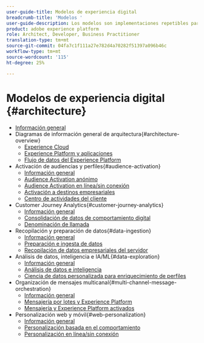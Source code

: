 ```yaml
---
user-guide-title: Modelos de experiencia digital
breadcrumb-title: 'Modelos '
user-guide-description: Los modelos son implementaciones repetibles para abordar problemas empresariales establecidos, y contienen diagramas de arquitectura, consideraciones técnicas y enlaces a documentación relevantes.
product: adobe experience platform
role: Architect, Developer, Business Practitioner
translation-type: tm+mt
source-git-commit: 04fa7c1f111a27e782d4a70282f51397a096b46c
workflow-type: tm+mt
source-wordcount: '115'
ht-degree: 25%

---
```


# Modelos de experiencia digital  {#architecture}

+ [Información general](/help/blueprints/overview.md)
+ Diagramas de información general de arquitectura{#architecture-overview}
   + [Experience Cloud](/help/blueprints/experience-platform/experience-cloud.md)
   + [Experience Platform y aplicaciones](/help/blueprints/experience-platform/platform-applications.md)
   + [Flujo de datos del Experience Platform](/help/blueprints/experience-platform/platform-data-flow.md)
+ Activación de audiencias y perfiles{#audience-activation}
   + [Información general](/help/blueprints/audience-activation/overview.md)
   + [Audience Activation anónimo](/help/blueprints/audience-activation/anonymous.md)
   + [Audience Activation en línea/sin conexión](/help/blueprints/audience-activation/online-offline.md)
   + [Activación a destinos empresariales](/help/blueprints/audience-activation/enterprise-destinations.md)
   + [Centro de actividades del cliente](/help/blueprints/audience-activation/customer-activity.md)
+ Customer Journey Analytics{#customer-journey-analytics}
   + [Información general](/help/blueprints/customer-journey-analytics/overview.md)
   + [Consolidación de datos de comportamiento digital](/help/blueprints/customer-journey-analytics/digital-behavioral-data-consolidation.md)
   + [Denominación de llamada](/help/blueprints/customer-journey-analytics/call-deflect.md)
+ Recopilación y preparación de datos{#data-ingestion}
   + [Información general](/help/blueprints/data-ingestion/overview.md)
   + [Preparación e ingesta de datos](/help/blueprints/data-ingestion/ingestion.md)
   + [Recopilación de datos empresariales del servidor](/help/blueprints/data-ingestion/server-side-collection.md)
+ Análisis de datos, inteligencia e IA/ML{#data-exploration}
   + [Información general](/help/blueprints/data-insights/overview.md)
   + [Análisis de datos e inteligencia](/help/blueprints/data-insights/analysis.md)
   + [Ciencia de datos personalizada para enriquecimiento de perfiles](/help/blueprints/data-insights/data-science.md)
+ Organización de mensajes multicanal{#multi-channel-message-orchestration}
   + [Información general](/help/blueprints/multi-channel-message-orchestration/overview.md)
   + [Mensajería por lotes y Experience Platform](/help/blueprints/multi-channel-message-orchestration/batch-messaging.md)
   + [Mensajería y Experience Platform activados](/help/blueprints/multi-channel-message-orchestration/triggered-messaging.md)
+ Personalización web y móvil{#web-personalization}
   + [Información general](/help/blueprints/web-personalization/overview.md)
   + [Personalización basada en el comportamiento](/help/blueprints/web-personalization/behavioral.md)
   + [Personalización en línea/sin conexión](/help/blueprints/web-personalization/online-offline.md)

